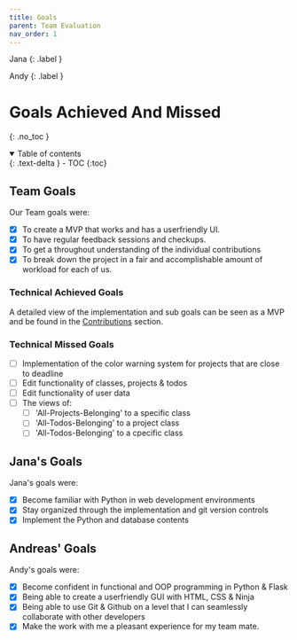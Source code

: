 ```yaml
---
title: Goals
parent: Team Evaluation
nav_order: 1
---
```


Jana
{: .label }

Andy
{: .label }

# Goals Achieved And Missed
{: .no_toc }

<details open markdown="block">
  <summary>
    Table of contents
  </summary>
  {: .text-delta }
- TOC
{:toc}
</details>

## Team Goals

Our Team goals were:
- [x] To create a MVP that works and has a userfriendly UI.
- [x] To have regular feedback sessions and checkups.
- [x] To get a throughout understanding of the individual contributions
- [x] To break down the project in a fair and accomplishable amount of workload for each of us.

### Technical Achieved Goals

A detailed view of the implementation and sub goals can be seen as a MVP and be found in the [Contributions](/docs/team-eval/contributions.md) section.

### Technical Missed Goals

- [ ] Implementation of the color warning system for projects that are close to deadline
- [ ] Edit functionality of classes, projects & todos
- [ ] Edit functionality of user data
- [ ] The views of:
  - [ ] 'All-Projects-Belonging' to a specific class
  - [ ] 'All-Todos-Belonging' to a project class
  - [ ] 'All-Todos-Belonging' to a cpecific class

## Jana's Goals

Jana's goals were:
- [x] Become familiar with Python in web development environments
- [x] Stay organized through the implementation and git version controls
- [x] Implement the Python and database contents

## Andreas' Goals
Andy's goals were:
- [x] Become confident in functional and OOP programming in Python & Flask
- [x] Being able to create a userfriendly GUI with HTML, CSS & Ninja
- [x]  Being able to use Git & Github on a level that I can seamlessly collaborate with other developers
- [x] Make the work with me a pleasant experience for my team mate.

